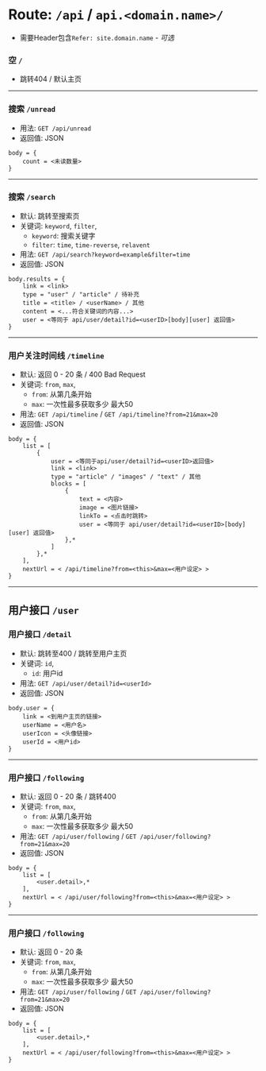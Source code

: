 # Route: `/api` / `api.<domain.name>/`
- 需要Header包含`Refer: site.domain.name` - _可选_

### 空 `/`
- 跳转404 / 默认主页

---
### 搜索 `/unread`
- 用法: `GET /api/unread`
- 返回值: JSON
```
body = {
    count = <未读数量>
}
```
---
### 搜索 `/search`
- 默认: 跳转至搜索页
- 关键词: `keyword`, `filter`, 
    - `keyword`: 搜索关键字
    - `filter`: `time`, `time-reverse`, `relavent`
- 用法: `GET /api/search?keyword=example&filter=time`
- 返回值: JSON
```
body.results = {
    link = <link>
    type = "user" / "article" / 待补充
    title = <title> / <userName> / 其他
    content = <...符合关键词的内容...>
    user = <等同于 api/user/detail?id=<userID>[body][user] 返回值>
}
```
---
### 用户关注时间线 `/timeline`
- 默认: 返回 0 - 20 条 / 400 Bad Request
- 关键词: `from`, `max`, 
    - `from`: 从第几条开始
    - `max`: 一次性最多获取多少 最大50
- 用法: `GET /api/timeline` / `GET /api/timeline?from=21&max=20`
- 返回值: JSON
```
body = {
    list = [
        {
            user = <等同于api/user/detail?id=<userID>返回值>
            link = <link>
            type = "article" / "images" / "text" / 其他
            blocks = [
                {
                    text = <内容>
                    image = <图片链接>
                    linkTo = <点击时跳转>
                    user = <等同于 api/user/detail?id=<userID>[body][user] 返回值>
                },*
            ]
        },*
    ],
    nextUrl = < /api/timeline?from=<this>&max=<用户设定> >
}
```

---
## 用户接口 `/user`
### 用户接口 `/detail`
- 默认: 跳转至400 / 跳转至用户主页
- 关键词: `id`,
    - `id`: 用户id
- 用法: `GET /api/user/detail?id=<userId>`
- 返回值: JSON
```
body.user = {
    link = <到用户主页的链接>
    userName = <用户名>
    userIcon = <头像链接>
    userId = <用户id>
}
```
---
### 用户接口 `/following`
- 默认: 返回 0 - 20 条 / 跳转400
- 关键词: `from`, `max`, 
    - `from`: 从第几条开始
    - `max`: 一次性最多获取多少 最大50
- 用法: `GET /api/user/following` / `GET /api/user/following?from=21&max=20`
- 返回值: JSON
```
body = {
    list = [
        <user.detail>,*
    ],
    nextUrl = < /api/user/following?from=<this>&max=<用户设定> >
}
```
---
### 用户接口 `/following`
- 默认: 返回 0 - 20 条
- 关键词: `from`, `max`, 
    - `from`: 从第几条开始
    - `max`: 一次性最多获取多少 最大50
- 用法: `GET /api/user/following` / `GET /api/user/following?from=21&max=20`
- 返回值: JSON
```
body = {
    list = [
        <user.detail>,*
    ],
    nextUrl = < /api/user/following?from=<this>&max=<用户设定> >
}
```